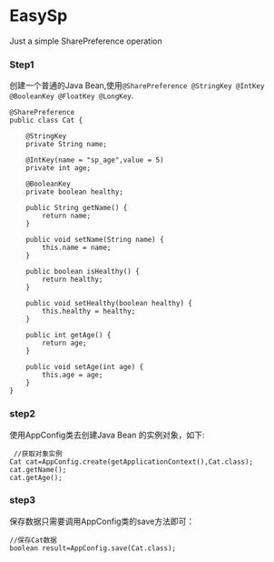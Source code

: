 # EasySp
Just a simple SharePreference operation

### Step1
创建一个普通的Java Bean,使用`@SharePreference @StringKey @IntKey @BooleanKey @FloatKey @LongKey`.
```
@SharePreference
public class Cat {

    @StringKey
    private String name;

    @IntKey(name = "sp_age",value = 5)
    private int age;

    @BooleanKey
    private boolean healthy;

    public String getName() {
        return name;
    }

    public void setName(String name) {
        this.name = name;
    }

    public boolean isHealthy() {
        return healthy;
    }

    public void setHealthy(boolean healthy) {
        this.healthy = healthy;
    }

    public int getAge() {
        return age;
    }

    public void setAge(int age) {
        this.age = age;
    }
}
```

### step2
使用AppConfig类去创建Java Bean 的实例对象，如下:
```
 //获取对象实例
Cat cat=AppConfig.create(getApplicationContext(),Cat.class);
cat.getName();
cat.getAge();
```

### step3
保存数据只需要调用AppConfig类的save方法即可：
```
//保存Cat数据
boolean result=AppConfig.save(Cat.class);
```
